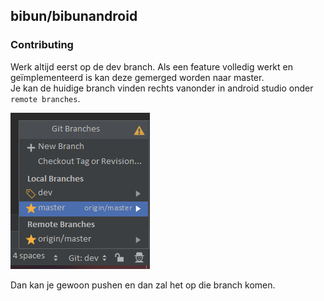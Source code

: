 

## bibun/bibunandroid

### Contributing
Werk altijd eerst op de dev branch. Als een feature volledig werkt en geïmplementeerd is
kan deze gemerged worden naar master.  
Je kan de huidige branch vinden rechts vanonder in android studio onder `remote branches`.

![branch](screenshots/branch.png)

Dan kan je gewoon pushen en dan zal het op die branch komen.
